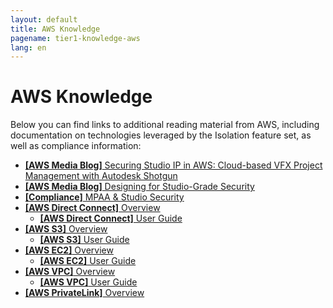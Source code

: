 ```yaml
---
layout: default
title: AWS Knowledge
pagename: tier1-knowledge-aws
lang: en
---
```


# AWS Knowledge

Below you can find links to additional reading material from AWS, including documentation on technologies leveraged by the Isolation feature set, as well as compliance information:

* [**[AWS Media Blog]** Securing Studio IP in AWS: Cloud-based VFX Project Management with Autodesk Shotgun](https://aws.amazon.com/blogs/media/securing-studio-ip-in-aws-cloud-based-vfx-project-management-with-autodesk-shotgun/)
* [**[AWS Media Blog]** Designing for Studio-Grade Security](https://aws.amazon.com/blogs/media/designing-for-studio-grade-security/)
* [**[Compliance]** MPAA & Studio Security](https://aws.amazon.com/compliance/mpaa/)
* [**[AWS Direct Connect]** Overview](https://aws.amazon.com/directconnect/)
  * [**[AWS Direct Connect]** User Guide](https://docs.aws.amazon.com/directconnect/latest/UserGuide/Welcome.html)
* [**[AWS S3]** Overview](https://aws.amazon.com/s3/)
  * [**[AWS S3]** User Guide](https://docs.aws.amazon.com/AmazonS3/latest/gsg/GetStartedWithS3.html)
* [**[AWS EC2]** Overview](https://aws.amazon.com/ec2/)
  * [**[AWS EC2]** User Guide](https://docs.aws.amazon.com/ec2/index.html)
* [**[AWS VPC]** Overview](https://aws.amazon.com/vpc/)
  * [**[AWS VPC]** User Guide](https://docs.aws.amazon.com/vpc/latest/userguide/what-is-amazon-vpc.html)
* [**[AWS PrivateLink]** Overview](https://aws.amazon.com/privatelink/)
